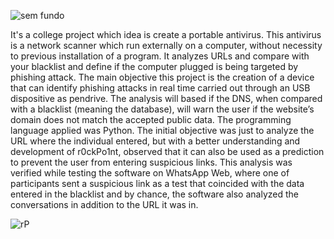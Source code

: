 ![sem fundo ](https://github.com/kouh4i/r0ckPo1nt/assets/111029189/0a71d115-4d32-40ff-af45-d265ce822de8)


It's a college project which idea is create a portable antivirus. This antivirus is a network scanner which run externally on a computer, without necessity to previous installation of a program. It analyzes URLs and compare with your blacklist and define if  the computer plugged is being targeted by phishing attack. The main objective this project is the creation of a device that can identify phishing attacks in real time carried out through an USB dispositive as pendrive. The analysis will based if the DNS, when compared with a blacklist (meaning the database), will warn the user if the website’s domain does not match the accepted public data. The programming language applied was Python. The initial objective was just to analyze the URL where the individual entered, but with a better understanding and development of r0ckPo1nt, observed that it can also be used as a prediction to prevent the user from entering suspicious links. This analysis was verified while testing the software on WhatsApp Web, where one of participants sent a suspicious link as a test that coincided with the data entered in the blacklist and by chance, the software also analyzed the conversations in addition to the URL it was in.


![rP](https://github.com/kouh4i/r0ckPo1nt/assets/111029189/bceb1325-5f6a-403a-a092-ef32512df436)
